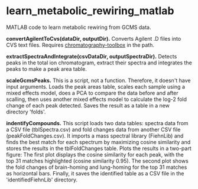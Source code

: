 # learn_metabolic_rewiring_matlab
MATLAB code to learn metabolic rewiring from GCMS data.

<b>convertAgilentToCvs(dataDir, outputDir).</b> Converts Agilent .D files into CVS text files. Requires <a href="https://www.mathworks.com/matlabcentral/fileexchange/47696-chromatography-toolbox">chromatography-toolbox</a> in the path.


<b>extractSpectraAndIntegrate(csvDataDir, outputSpectraDir).</b> Detects peaks in the total ion chromatogram, extract their spectra and integrates the peaks to make a peak area table.

<b>scaleGcmsPeaks.</b> This is a script, not a function. Therefore, it doesn't have input arguments. Loads the peak areas table, scales each sample using a mixed effects model, does a PCA to compare the data before and after scalling, then uses another mixed effects model to calculate the log-2 fold change of each peak detected. Saves the result as a table in a new directory 'folds'.

<b>indentifyCompounds.</b> This script loads two data tables: spectra data from a CSV file (tblSpectra.csv) and fold changes data from another CSV file (peakFoldChanges.csv). It imports a mass spectral library (FiehnLib) and finds the best match for each spectrum by maximizing cosine similarity and stores the results in the tblFoldChanges table. Plots the results in a two-part figure: The first plot displays the cosine similarity for each peak, with the top 31 matches highlighted (cosine similarity 0.95). The second plot shows the fold changes of brain-homing and lung-homing for the top 31 matches as horizontal bars. Finally, it saves the identified table as a CSV file in the 'identifiedFiehnLib' directory.
